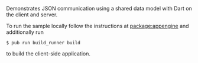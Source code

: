 Demonstrates JSON communication using a shared data model with Dart on the
client and server.

To run the sample locally follow the instructions at
[package:appengine](https://github.com/dart-lang/appengine/blob/master/README.md)
and additionally run

    $ pub run build_runner build

to build the client-side application.
